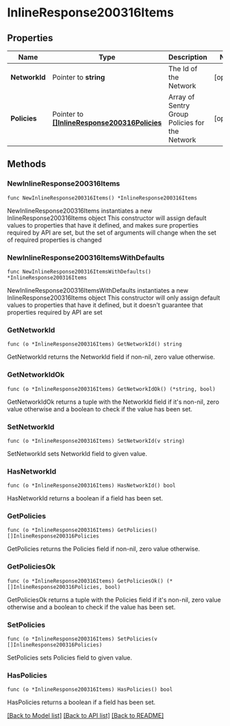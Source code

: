 # InlineResponse200316Items

## Properties

Name | Type | Description | Notes
------------ | ------------- | ------------- | -------------
**NetworkId** | Pointer to **string** | The Id of the Network | [optional] 
**Policies** | Pointer to [**[]InlineResponse200316Policies**](InlineResponse200316Policies.md) | Array of Sentry Group Policies for the Network | [optional] 

## Methods

### NewInlineResponse200316Items

`func NewInlineResponse200316Items() *InlineResponse200316Items`

NewInlineResponse200316Items instantiates a new InlineResponse200316Items object
This constructor will assign default values to properties that have it defined,
and makes sure properties required by API are set, but the set of arguments
will change when the set of required properties is changed

### NewInlineResponse200316ItemsWithDefaults

`func NewInlineResponse200316ItemsWithDefaults() *InlineResponse200316Items`

NewInlineResponse200316ItemsWithDefaults instantiates a new InlineResponse200316Items object
This constructor will only assign default values to properties that have it defined,
but it doesn't guarantee that properties required by API are set

### GetNetworkId

`func (o *InlineResponse200316Items) GetNetworkId() string`

GetNetworkId returns the NetworkId field if non-nil, zero value otherwise.

### GetNetworkIdOk

`func (o *InlineResponse200316Items) GetNetworkIdOk() (*string, bool)`

GetNetworkIdOk returns a tuple with the NetworkId field if it's non-nil, zero value otherwise
and a boolean to check if the value has been set.

### SetNetworkId

`func (o *InlineResponse200316Items) SetNetworkId(v string)`

SetNetworkId sets NetworkId field to given value.

### HasNetworkId

`func (o *InlineResponse200316Items) HasNetworkId() bool`

HasNetworkId returns a boolean if a field has been set.

### GetPolicies

`func (o *InlineResponse200316Items) GetPolicies() []InlineResponse200316Policies`

GetPolicies returns the Policies field if non-nil, zero value otherwise.

### GetPoliciesOk

`func (o *InlineResponse200316Items) GetPoliciesOk() (*[]InlineResponse200316Policies, bool)`

GetPoliciesOk returns a tuple with the Policies field if it's non-nil, zero value otherwise
and a boolean to check if the value has been set.

### SetPolicies

`func (o *InlineResponse200316Items) SetPolicies(v []InlineResponse200316Policies)`

SetPolicies sets Policies field to given value.

### HasPolicies

`func (o *InlineResponse200316Items) HasPolicies() bool`

HasPolicies returns a boolean if a field has been set.


[[Back to Model list]](../README.md#documentation-for-models) [[Back to API list]](../README.md#documentation-for-api-endpoints) [[Back to README]](../README.md)


